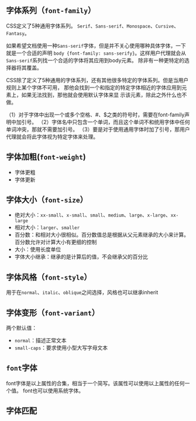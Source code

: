 ## 字体系列（`font-family`）

CSS定义了5种通用字体系列。
`Serif`、`Sans-serif`、`Monospace`、`Cursive`、`Fantasy`。  
 
 如果希望文档使用一种`Sans-serif`字体，但是并不关心使用哪种具体字体，一下就是一个合适的声明
 `body {font-family: sans-serify}`。这样用户代理就会从`Sans-serif`系列找一个合适的字体将其应用到body元素。
 除非有一种更特定的选择器将其覆盖。

 CSS除了定义了5种通用的字体系列，还有其他很多特定的字体系列。但是当用户规则上某个字体不可用，
 那他会找到一个和指定的特定字体相近的字体应用到元素上，如果无法找到，那他就会使用默认字体来显
 示该元素，除此之外什么也不做。

（1）对于字体中出现一个或多个空格、#、$之类的符号时，需要在font-family声明中加引号。
（2）字体名中只包含一个单词，而且这个单词不和统用字体中任何单词冲突，那就不需要加引号。
（3）要是对于使用通用字体时加了引号，那用户代理就会将此字体视为特定字体来处理。

## 字体加粗(`font-weight`)

- 字体更粗
- 字体更新

## 字体大小（`font-size`）

- 绝对大小：`xx-small`、`x-small`、`small`、`medium`、`large`、`x-large`、`xx-large`
- 相对大小：`larger`、`smaller`
- 百分数：和相对大小很相似。百分数值总是根据从父元素继承的大小来计算。百分数允许对计算大小有更细的控制
- 大小：使用长度单位
- 字体大小继承：继承的是计算后的值，不会继承父的百分比

## 字体风格（`font-style`）

用于在`normal`、`italic`、`oblique`之间选择，风格也可以继承inherit

## 字体变形（`font-variant`）

两个默认值：
- `normal`：描述正常文本
- `small-caps`：要求使用小型大写字母文本


## `font`字体

font字体是以上属性的合集，相当于一个简写。该属性可以使用以上属性的任何一个值。
font也可以使用系统字体。

## 字体匹配










